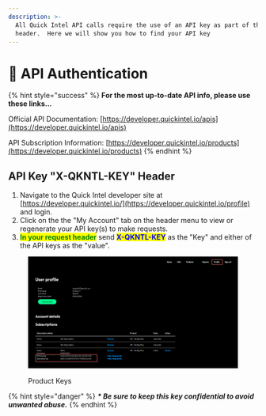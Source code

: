 ```yaml
---
description: >-
  All Quick Intel API calls require the use of an API key as part of the
  header.  Here we will show you how to find your API key
---
```


# 🔐 API Authentication

{% hint style="success" %}
**For the most up-to-date API info, please use these links...**

Official API Documentation: [https://developer.quickintel.io/apis](https://developer.quickintel.io/apis)

API Subscription Information: [https://developer.quickintel.io/products](https://developer.quickintel.io/products)
{% endhint %}

## API Key "X-QKNTL-KEY" Header

1. Navigate to the Quick Intel developer site at [https://developer.quickintel.io/](https://developer.quickintel.io/profile) and login.
2. Click on the the "My Account" tab on the header menu to view or regenerate your API key(s) to make requests.
3. <mark style="color:green;">**In your request header**</mark> send <mark style="color:blue;">**X-QKNTL-KEY**</mark> as the "Key" and either of the API keys as the "value".&#x20;

<figure><img src="../../.gitbook/assets/image (94).png" alt=""><figcaption><p>Product Keys</p></figcaption></figure>

{% hint style="danger" %}
_**\* Be sure to keep this key confidential to avoid unwanted abuse.**_
{% endhint %}

